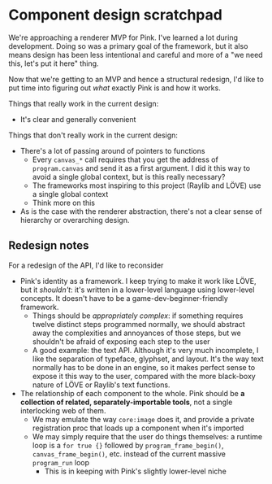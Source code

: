 # Component design scratchpad

We're approaching a renderer MVP for Pink. I've learned a lot during development. Doing so was a primary goal of the framework, but it also means design has been less intentional and careful and more of a "we need this, let's put it here" thing.

Now that we're getting to an MVP and hence a structural redesign, I'd like to put time into figuring out *what* exactly Pink is and how it works.

Things that really work in the current design:
* It's clear and generally convenient

Things that don't really work in the current design:
* There's a lot of passing around of pointers to functions
	* Every `canvas_*` call requires that you get the address of `program.canvas` and send it as a first argument. I did it this way to avoid a single global context, but is this really necessary?
	* The frameworks most inspiring to this project (Raylib and LÖVE) use a single global context
	* Think more on this
* As is the case with the renderer abstraction, there's not a clear sense of hierarchy or overarching design.

## Redesign notes

For a redesign of the API, I'd like to reconsider
* Pink's identity as a framework. I keep trying to make it work like LÖVE, but it *shouldn't*: it's written in a lower-level language using lower-level concepts. It doesn't have to be a game-dev-beginner-friendly framework.
	* Things should be *appropriately complex*: if something requires twelve distinct steps programmed normally, we should abstract away the complexities and annoyances of those steps, but we shouldn't be afraid of exposing each step to the user
	* A good example: the text API. Although it's very much incomplete, I like the separation of typeface, glyphset, and layout. It's the way text normally has to be done in an engine, so it makes perfect sense to expose it this way to the user, compared with the more black-boxy nature of LÖVE or Raylib's text functions.
* The relationship of each component to the whole. Pink should be **a collection of related, separately-importable tools**, not a single interlocking web of them.
	* We may emulate the way `core:image` does it, and provide a private registration proc that loads up a component when it's imported
	* We may simply require that the user do things themselves: a runtime loop is a `for true {}` followed by `program_frame_begin()`, `canvas_frame_begin()`, etc. instead of the current massive `program_run` loop
		* This is in keeping with Pink's slightly lower-level niche

